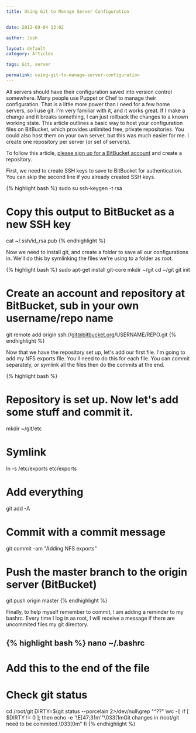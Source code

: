 ```yaml
---
title: Using Git to Manage Server Configuration


date: 2012-09-04 13:02

author: Josh

layout: default
category: Articles

tags: Git, server

permalink: using-git-to-manage-server-configuration
---
```


All servers should have their configuration saved into version control
somewhere. Many people use Puppet or Chef to manage their configuration.
That is a little more power than I need for a few home servers, so I use
git. I'm very familiar with it, and it works great. If I make a change
and it breaks something, I can just rollback the changes to a known
working state. This article outlines a basic way to host your
configuration files on BitBucket, which provides unlimited free, private
repositories. You could also host them on your own server, but this was
much easier for me. I create one repository per server (or set of
servers).

To follow this article, [please sign up for a BitBucket
account](https://bitbucket.org/account/signup) and create a repository.

First, we need to create SSH keys to save to BitBucket for
authentication. You can skip the second line if you already created SSH
keys.

{% highlight bash %}
sudo su
ssh-keygen -t rsa
# Copy this output to BitBucket as a new SSH key
cat ~/.ssh/id_rsa.pub
{% endhighlight %}

Now we need to install git, and create a folder to save all our
configurations in. We'll do this by symlinking the files we're using to
a folder as root.

{% highlight bash %}
sudo apt-get install git-core
mkdir ~/git
cd ~/git
git init
# Create an account and repository at BitBucket, sub in your own username/repo name
git remote add origin ssh://git@bitbucket.org/USERNAME/REPO.git
{% endhighlight %}

Now that we have the repository set up, let's add our first file. I'm
going to add my NFS exports file. You'll need to do this for each file.
You can commit separately, or symlink all the files then do the commits
at the end.

{% highlight bash %}
# Repository is set up. Now let's add some stuff and commit it.
mkdir ~/git/etc
# Symlink
ln -s /etc/exports etc/exports
# Add everything
git add -A
# Commit with a commit message
git commit -am "Adding NFS exports"
# Push the master branch to the origin server (BitBucket)
git push origin master
{% endhighlight %}

Finally, to help myself remember to commit, I am adding a reminder to my
bashrc. Every time I log in as root, I will receive a message if there
are uncommited files my git directory.

{% highlight bash %}
nano ~/.bashrc
-----
# Add this to the end of the file
# Check git status
cd /root/git
DIRTY=$(git status --porcelain 2>/dev/null\grep "^??" \wc -l)
if [ $DIRTY != 0 ]; then
    echo -e '\E[47;31m'"\033[1mGit changes in /root/git need to be commited.\033[0m"
fi
{% endhighlight %}
